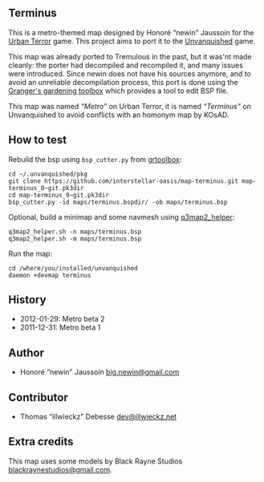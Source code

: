 Terminus
--------

This is a metro-themed map designed by Honoré “newin” Jaussoin for the [Urban Terror](http://www.urbanterror.info) game. This project aims to port it to the [Unvanquished](https://unvanquished.net) game.

This map was already ported to Tremulous in the past, but it was'nt made cleanly: the porter had decompiled and recompiled it, and many issues were introduced. Since newin does not have his sources anymore, and to avoid an unreliable decompilation process, this port is done using the [Granger's gardening toolbox](https://github.com/illwieckz/grtoolbox) which provides a tool to edit BSP file.

This map was named _“Metro”_ on Urban Terror, it is named _“Terminus”_ on Unvanquished to avoid conflicts with an homonym map by KOsAD.

How to test
-----------

Rebuild the bsp using `bsp_cutter.py` from [grtoolbox](https://github.com/illwieckz/grtoolbox):

```
cd ~/.unvanquished/pkg
git clone https://github.com/interstellar-oasis/map-terminus.git map-terminus_0~git.pk3dir
cd map-terminus_0~git.pk3dir
bsp_cutter.py -id maps/terminus.bspdir/ -ob maps/terminus.bsp
```

Optional, build a minimap and some navmesh using [q3map2_helper](https://github.com/illwieckz/q3map2_helper):

```
q3map2_helper.sh -n maps/terminus.bsp
q3map2_helper.sh -m maps/terminus.bsp
```

Run the map:

```
cd /where/you/installed/unvanquished
daemon +devmap terminus
```

History
-------

* 2012-01-29: Metro beta 2
* 2011-12-31: Metro beta 1

Author
------

* Honoré “newin” Jaussoin <big.newin@gmail.com>

Contributor
-----------

* Thomas “illwieckz” Debesse <dev@illwieckz.net>

Extra credits
-------------

This map uses some models by Black Rayne Studios <blackraynestudios@gmail.com>.

